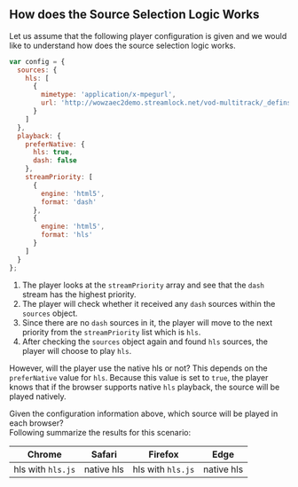 ## How does the Source Selection Logic Works

Let us assume that the following player configuration is given and we would like to understand how does the source selection logic works.

```js
var config = {
  sources: {
    hls: [
      {
        mimetype: 'application/x-mpegurl',
        url: 'http://wowzaec2demo.streamlock.net/vod-multitrack/_definst_/smil:ElephantsDream/ElephantsDream.smil/playlist.m3u8'
      }
    ]
  },
  playback: {
    preferNative: {
      hls: true,
      dash: false
    },
    streamPriority: [
      {
        engine: 'html5',
        format: 'dash'
      },
      {
        engine: 'html5',
        format: 'hls'
      }
    ]
  }
};
```

1.  The player looks at the `streamPriority` array and see that the `dash` stream has the highest priority.
2.  The player will check whether it received any `dash` sources within the `sources` object.
3.  Since there are no `dash` sources in it, the player will move to the next priority from the `streamPriority` list which is `hls`.
4.  After checking the `sources` object again and found `hls` sources, the player will choose to play `hls`.

However, will the player use the native hls or not? This depends on the `preferNative` value for `hls`. Because this value is set to `true`, the player knows that if the browser supports native `hls` playback, the source will be played natively.

Given the configuration information above, which source will be played in each browser?
<br>Following summarize the results for this scenario:

| Chrome            | Safari     | Firefox           | Edge       |
| ----------------- | ---------- | ----------------- | ---------- |
| hls with `hls.js` | native hls | hls with `hls.js` | native hls |
